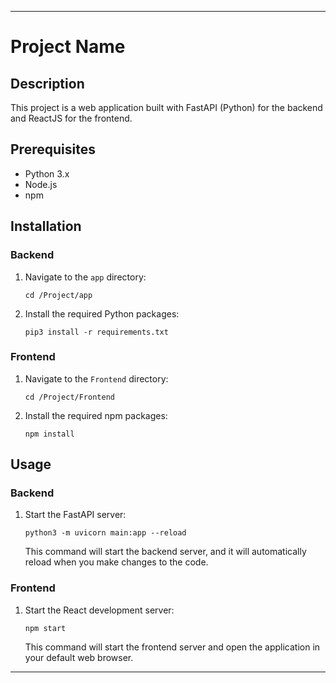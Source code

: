 
---

# Project Name

## Description
This project is a web application built with FastAPI (Python) for the backend and ReactJS for the frontend.

## Prerequisites
- Python 3.x
- Node.js
- npm

## Installation

### Backend
1. Navigate to the `app` directory:
   ```
   cd /Project/app
   ```
2. Install the required Python packages:
   ```
   pip3 install -r requirements.txt
   ```

### Frontend
1. Navigate to the `Frontend` directory:
   ```
   cd /Project/Frontend
   ```
2. Install the required npm packages:
   ```
   npm install
   ```

## Usage

### Backend
1. Start the FastAPI server:
   ```
   python3 -m uvicorn main:app --reload
   ```
   This command will start the backend server, and it will automatically reload when you make changes to the code.

### Frontend
1. Start the React development server:
   ```
   npm start
   ```
   This command will start the frontend server and open the application in your default web browser.

---

